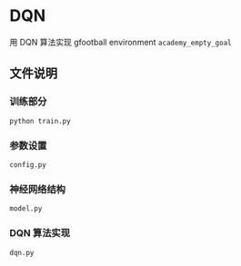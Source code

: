 # DQN
用 DQN 算法实现 gfootball environment `academy_empty_goal`

## 文件说明
### 训练部分
`python train.py`

### 参数设置
`config.py`

### 神经网络结构
`model.py`

### DQN 算法实现
`dqn.py`
